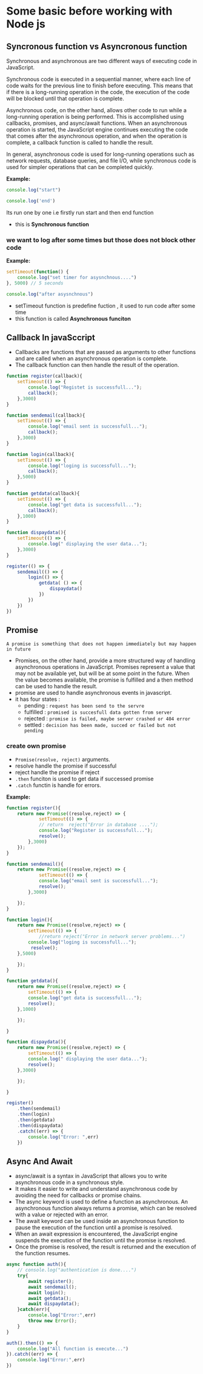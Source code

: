 # Some basic before working with Node js

## Syncronous function vs Asyncronous function
Synchronous and asynchronous are two different ways of executing code in JavaScript.

Synchronous code is executed in a sequential manner, where each line of code waits for the previous line to finish before executing. This means that if there is a long-running operation in the code, the execution of the code will be blocked until that operation is complete.

Asynchronous code, on the other hand, allows other code to run while a long-running operation is being performed. This is accomplished using callbacks, promises, and async/await functions. When an asynchronous operation is started, the JavaScript engine continues executing the code that comes after the asynchronous operation, and when the operation is complete, a callback function is called to handle the result.

In general, asynchronous code is used for long-running operations such as network requests, database queries, and file I/O, while synchronous code is used for simpler operations that can be completed quickly.

**Example:**
```js
console.log("start")

console.log('end')
```
Its run one by one i.e firstly run start and then end function
- this is **Synchronous function**

### we want to log after some times but those does not block other code

**Example:**
```js
setTimeout(function() {
    console.log("set timer for asysnchnous....")
}, 5000) // 5 seconds

console.log("after asysnchnous")
```
 - setTimeout function is predefine fuction , it used to run code after some time
 - this function is called **Asynchronous funciton**

## Callback In javaSccript
- Callbacks are functions that are passed as arguments to other functions and are called when an asynchronous operation is complete. 
- The callback function can then handle the result of the operation.

```js
function register(callback){
    setTimeout(() => {
        console.log("Registet is successfull...");
        callback();
    },3000)
}
```
```js
function sendemail(callback){
    setTimeout(() => {
        console.log("email sent is successfull...");
        callback();
    },3000)
}
```
```js
function login(callback){
    setTimeout(() => {
        console.log("loging is successfull...");
        callback();
    },5000)
}
```
```js
function getdata(callback){
    setTimeout(() => {
        console.log("get data is successfull...");
        callback();
    },1000)
}
```
```js
function dispaydata(){
    setTimeout(() => {
        console.log(" displaying the user data...");
    },3000)
}
```
```js
register(() => {
    sendemail(() => {
        login(() => {
            getdata( () => {
                dispaydata()
            })
        })
    })
})
```

## Promise
`A promise is something that does not happen immediately but may happen in future`
- Promises, on the other hand, provide a more structured way of handling asynchronous operations in JavaScript. Promises represent a value that may not be available yet, but will be at some point in the future. When the value becomes available, the promise is fulfilled and a then method can be used to handle the result.
- promise are used to handle asynchronous events in javascript.
- it has four states :
    - pending : `request has been send to the servre`
    - fulfilled : `promised is succesfull data gotten from server`
    - rejected : `promise is failed, maybe server crashed or 404 error`
    - settled : `decision has been made, succed or failed but not pending`

### create own promise
- `Promise(resolve, reject)` arguments.
- resolve handle the promise if successful 
- reject handle the promise if reject
- `.then` funciton is used to get data if successed promise
- `.catch` functin is handle for errors.

**Example:**

```js
function register(){
    return new Promise((resolve,reject) => {
            setTimeout(() => {
            // return  reject("Error in database ....");
            console.log("Register is successfull...");
            resolve();
        },3000)
    });
}
```

```js
function sendemail(){
    return new Promise((resolve,reject) => {
            setTimeout(() => {
            console.log("email sent is successfull...");
            resolve();
        },3000)

    });
}
```

```js
function login(){
    return new Promise((resolve,reject) => {
        setTimeout(() => {
            //return reject("Error in network server problems...")
        console.log("loging is successfull...");
         resolve();
    },5000)

    });
}
```

```js
function getdata(){
    return new Promise((resolve,reject) => {
        setTimeout(() => {
        console.log("get data is successfull...");
        resolve();
    },1000)

    });

}
```

```js
function dispaydata(){
    return new Promise((resolve,reject) => {
        setTimeout(() => {
        console.log(" displaying the user data...");
        resolve();
    },3000)

    });

}
```

```js
register()
    .then(sendemail)
    .then(login)
    .then(getdata)
    .then(dispaydata)
    .catch((err) => {
        console.log("Error: ",err)
    })
```
## Async And Await
- async/await is a syntax in JavaScript that allows you to write asynchronous code in a synchronous style. 
- It makes it easier to write and understand asynchronous code by avoiding the need for callbacks or promise chains.
- The async keyword is used to define a function as asynchronous. An asynchronous function always returns a promise, which can be resolved with a value or rejected with an error.
- The await keyword can be used inside an asynchronous function to pause the execution of the function until a promise is resolved.
-  When an await expression is encountered, the JavaScript engine suspends the execution of the function until the promise is resolved.
-   Once the promise is resolved, the result is returned and the execution of the function resumes.


```js
async function auth(){
    // console.log("authentication is done....")
    try{
        await register();
        await sendemail();
        await login();
        await getdata();
        await dispaydata();
    }catch(err){
        console.log("Error:",err)
        throw new Error();
    }
}

auth().then(() => {
    console.log("All function is execute...")
}).catch((err) => {
    console.log("Error:",err)
})
```
